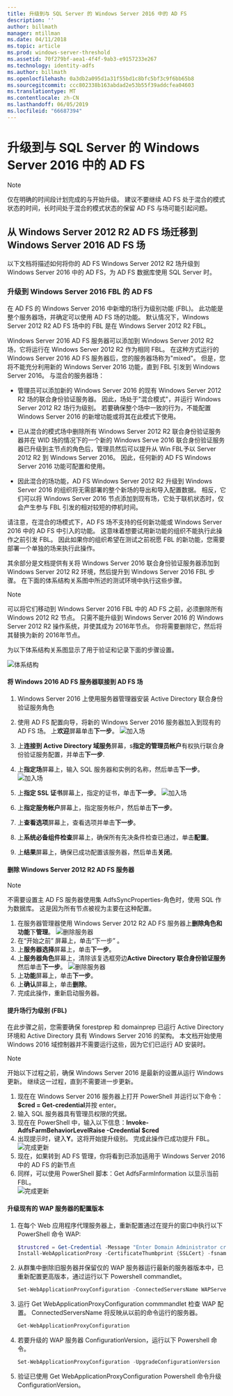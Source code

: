 ```yaml
---
title: 升级到与 SQL Server 的 Windows Server 2016 中的 AD FS
description: ''
author: billmath
manager: mtillman
ms.date: 04/11/2018
ms.topic: article
ms.prod: windows-server-threshold
ms.assetid: 70f279bf-aea1-4f4f-9ab3-e9157233e267
ms.technology: identity-adfs
ms.author: billmath
ms.openlocfilehash: 0a3db2a095d1a31f55bd1c8bfc5bf3c9f6bb65b8
ms.sourcegitcommit: ccc802338b163abdad2e53b55f39addcfea04603
ms.translationtype: MT
ms.contentlocale: zh-CN
ms.lasthandoff: 06/05/2019
ms.locfileid: "66687394"
---
```

# <a name="upgrading-to-ad-fs-in-windows-server-2016-with-sql-server"></a>升级到与 SQL Server 的 Windows Server 2016 中的 AD FS


> [!NOTE]  
> 仅在明确的时间段计划完成的与开始升级。 建议不要继续 AD FS 处于混合的模式状态的时间，长时间处于混合的模式状态的保留 AD FS 与场可能引起问题。


## <a name="moving-from-a-windows-server-2012-r2-ad-fs-farm-to-a-windows-server-2016-ad-fs-farm"></a>从 Windows Server 2012 R2 AD FS 场迁移到 Windows Server 2016 AD FS 场  
以下文档将描述如何将你的 AD FS Windows Server 2012 R2 场升级到 Windows Server 2016 中的 AD FS，为 AD FS 数据库使用 SQL Server 时。  

### <a name="upgrading-ad-fs-to-windows-server-2016-fbl"></a>升级到 Windows Server 2016 FBL 的 AD FS  
在 AD FS 的 Windows Server 2016 中新增的场行为级别功能 (FBL)。   此功能是整个服务器场，并确定可以使用 AD FS 场的功能。   默认情况下，Windows Server 2012 R2 AD FS 场中的 FBL 是在 Windows Server 2012 R2 FBL。  

Windows Server 2016 AD FS 服务器可以添加到 Windows Server 2012 R2 场，它将运行在 Windows Server 2012 R2 作为相同 FBL。  在这种方式运行的 Windows Server 2016 AD FS 服务器后，您的服务器场称为"mixed"。  但是，您将不能充分利用新的 Windows Server 2016 功能，直到 FBL 引发到 Windows Server 2016。  与混合的服务器场：  

-   管理员可以添加新的 Windows Server 2016 的现有 Windows Server 2012 R2 场的联合身份验证服务器。  因此，场处于"混合模式"，并运行 Windows Server 2012 R2 场行为级别。  若要确保整个场中一致的行为，不能配置 Windows Server 2016 的新增功能或将其在此模式下使用。  

-   已从混合的模式场中删除所有 Windows Server 2012 R2 联合身份验证服务器并在 WID 场的情况下的一个新的 Windows Serve 2016 联合身份验证服务器已升级到主节点的角色后，管理员然后可以提升从 Win FBL予以 Server 2012 R2 到 Windows Server 2016。  因此，任何新的 AD FS Windows Server 2016 功能可配置和使用。  

-   因此混合的场功能，AD FS Windows Server 2012 R2 升级到 Windows Server 2016 的组织将无需部署的整个新场的导出和导入配置数据。  相反，它们可以将 Windows Server 2016 节点添加到现有场，它处于联机状态时，仅会产生参与 FBL 引发的相对较短的停机时间。  

请注意，在混合的场模式下，AD FS 场不支持的任何新功能或 Windows Server 2016 中的 AD FS 中引入的功能。  这意味着想要试用新功能的组织不能执行此操作之前引发 FBL。  因此如果你的组织希望在测试之前祝愿 FBL 的新功能，您需要部署一个单独的场来执行此操作。  

其余部分是文档提供有关将 Windows Server 2016 联合身份验证服务器添加到 Windows Server 2012 R2 环境，然后提升到 Windows Server 2016 FBL 步骤。  在下面的体系结构关系图中所述的测试环境中执行这些步骤。  

> [!NOTE]  
> 可以将它们移动到 Windows Server 2016 FBL 中的 AD FS 之前，必须删除所有 Windows 2012 R2 节点。  只需不能升级到 Windows Server 2016 的 Windows Server 2012 R2 操作系统，并使其成为 2016年节点。  你将需要删除它，然后将其替换为新的 2016年节点。  

为以下体系结构关系图显示了用于验证和记录下面的步骤设置。

![体系结构](media/Upgrading-to-AD-FS-in-Windows-Server-2016-SQL/arch.png)


#### <a name="join-the-windows-2016-ad-fs-server-to-the-ad-fs-farm"></a>将 Windows 2016 AD FS 服务器联接到 AD FS 场

1.  Windows Server 2016 上使用服务器管理器安装 Active Directory 联合身份验证服务角色  

2.  使用 AD FS 配置向导，将新的 Windows Server 2016 服务器加入到现有的 AD FS 场。  上**欢迎**屏幕单击**下一步**。
 ![加入场](media/Upgrading-to-AD-FS-in-Windows-Server-2016-SQL/configure1.png)  
3.  上**连接到 Active Directory 域服务**屏幕，s**指定的管理员帐户**有权执行联合身份验证服务配置，并单击**下一步**.
4.  上**指定场**屏幕上，输入 SQL 服务器和实例的名称，然后单击**下一步**。
![加入场](media/Upgrading-to-AD-FS-in-Windows-Server-2016-SQL/configure3.png)
5.  上**指定 SSL 证书**屏幕上，指定的证书，单击**下一步**。
![加入场](media/Upgrading-to-AD-FS-in-Windows-Server-2016-SQL/configure4.png)
6.  上**指定服务帐户**屏幕上，指定服务帐户，然后单击**下一步**。
7.  上**查看选项**屏幕上，查看选项并单击**下一步**。
8.  上**系统必备组件检查**屏幕上，确保所有先决条件检查已通过，单击**配置**。
9.  上**结果**屏幕上，确保已成功配置该服务器，然后单击**关闭**。


#### <a name="remove-the-windows-server-2012-r2-ad-fs-server"></a>删除 Windows Server 2012 R2 AD FS 服务器

>[!NOTE]
>不需要设置主 AD FS 服务器使用集 AdfsSyncProperties-角色时，使用 SQL 作为数据库。  这是因为所有节点被视为主要在这种配置。

1.  在服务器管理器使用 Windows Server 2012 R2 AD FS 服务器上**删除角色和功能**下**管理**。
![删除服务器](media/Upgrading-to-AD-FS-in-Windows-Server-2016-SQL/remove1.png)
2.  在“开始之前”  屏幕上，单击“下一步”  。
3.  上**服务器选择**屏幕上，单击**下一步**。
4.  上**服务器角色**屏幕上，清除该复选框旁边**Active Directory 联合身份验证服务**然后单击**下一步**。
![删除服务器](media/Upgrading-to-AD-FS-in-Windows-Server-2016-SQL/remove2.png)
5.  上**功能**屏幕上，单击**下一步**。
6.  上**确认**屏幕上，单击**删除**。
7.  完成此操作，重新启动服务器。

#### <a name="raise-the-farm-behavior-level-fbl"></a>提升场行为级别 (FBL)
在此步骤之前，您需要确保 forestprep 和 domainprep 已运行 Active Directory 环境和 Active Directory 具有 Windows Server 2016 的架构。  本文档开始使用 Windows 2016 域控制器并不需要运行这些，因为它们已运行 AD 安装时。

>[!NOTE]
>开始以下过程之前，确保 Windows Server 2016 是最新的设置从运行 Windows 更新。  继续这一过程，直到不需要进一步更新。

1. 现在在 Windows Server 2016 服务器上打开 PowerShell 并运行以下命令： **$cred = Get-credential**并按 enter。
2. 输入 SQL 服务器具有管理员权限的凭据。
3. 现在在 PowerShell 中，输入以下信息：**Invoke-AdfsFarmBehaviorLevelRaise -Credential $cred**
2. 出现提示时，键入**Y**。这将开始提升级别。  完成此操作已成功提升 FBL。  
![完成更新](media/Upgrading-to-AD-FS-in-Windows-Server-2016-SQL/finish1.png)
3. 现在，如果转到 AD FS 管理，你将看到已添加适用于 Windows Server 2016 中的 AD FS 的新节点  
4. 同样，可以使用 PowerShell 脚本：Get AdfsFarmInformation 以显示当前 FBL。  
![完成更新](media/Upgrading-to-AD-FS-in-Windows-Server-2016-SQL/finish2.png)

#### <a name="upgrade-the-configuration-version-of-existing-wap-servers"></a>升级现有的 WAP 服务器的配置版本
1. 在每个 Web 应用程序代理服务器上，重新配置通过在提升的窗口中执行以下 PowerShell 命令 WAP:  
    ```powershell
    $trustcred = Get-Credential -Message "Enter Domain Administrator credentials"
    Install-WebApplicationProxy -CertificateThumbprint {SSLCert} -fsname fsname -FederationServiceTrustCredential $trustcred  
    ```
2. 从群集中删除旧服务器并保留仅的 WAP 服务器运行最新的服务器版本中，已重新配置更高版本，通过运行以下 Powershell commandlet。
    ```powershell
    Set-WebApplicationProxyConfiguration -ConnectedServersName WAPServerName1, WAPServerName2
    ```
3. 运行 Get WebApplicationProxyConfiguration commmandlet 检查 WAP 配置。 ConnectedServersName 将反映从以前的命令运行的服务器。
    ```powershell
    Get-WebApplicationProxyConfiguration
    ```
4. 若要升级的 WAP 服务器 ConfigurationVersion，运行以下 Powershell 命令。
    ```powershell
    Set-WebApplicationProxyConfiguration -UpgradeConfigurationVersion
    ```
5. 验证已使用 Get WebApplicationProxyConfiguration Powershell 命令升级 ConfigurationVersion。
